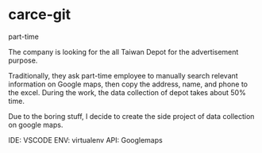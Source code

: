 # carce-git
part-time

  The company is looking for the all Taiwan Depot for the advertisement purpose.

  Traditionally, they ask part-time employee to manually search relevant information on Google maps, then copy the address, name,
and phone to the excel. During the work, the data collection of depot takes about 50% time.

  Due to the boring stuff, I decide to create the side project of data collection on google maps.

IDE: VSCODE
ENV: virtualenv
API: Googlemaps

